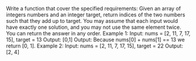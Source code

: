 Write a function that cover the specified requirements:
Given an array of integers numbers and an integer target, return indices of the two numbers such that they add up to target.
You may assume that each input would have exactly one solution, and you may not use the same element twice.
You can return the answer in any order.
Example 1:
Input: nums = [2, 11, 7, 17, 15], target = 13
Output: [0,1]
Output: Because nums[0] + nums[1] == 13 we return [0, 1].
Example 2:
Input: nums = [2, 11, 7, 17, 15], target = 22
Output: [2, 4]